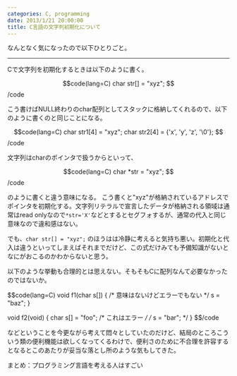 ```yaml
---
categories: C, programming
date: 2013/1/21 20:00:00
title: C言語の文字列初期化について
---
```


なんとなく気になったので以下ひとりごと。

<hr>

Cで文字列を初期化するときは以下のように書く。

$$code(lang=C)
char str[] = "xyz";
$$/code

こう書けばNULL終わりのchar配列としてスタックに格納してくれるので、以下のように書くのと同じことになる。

$$code(lang=C)
char str1[4] = "xyz";
char str2[4] = {'x', 'y', 'z', '\0'};
$$/code


文字列はcharのポインタで扱うからといって、

$$code(lang=C)
char *str = "xyz";
$$/code

のように書くと違う意味になる。
こう書くと"xyz"が格納されているアドレスでポインタを初期化する。文字列リテラルで宣言したデータが格納される領域は通常はread onlyなので```*str='X'```などとするとセグフォするが、通常の代入と同じ意味なので違和感はない。

でも、```char str[] = "xyz";``` のほうはは冷静に考えると気持ち悪い。初期化と代入は違うといってしまえばそれまでだけど、この式だけみても予備知識がないとなにがおこるのかわからないと思う。

以下のような挙動も合理的とは思えない。そもそもCに配列なんて必要なかったのではないか。

$$code(lang=C)
void f1(char s[]) {
    /* 意味はないけどエラーでもない */
    s = "baz";
}

void f2(void) {
    char s[] = "foo";
    /* これはエラー */
    /* s = "bar"; */
}
$$/code


などということを今更ながら考えて悶々としていたのだけど、結局のところこういう類の便利機能は欲しくなってくるわけで、便利さのために不合理を許容するとなるとこのあたりが妥当な落とし所のような気もしてきた。


まとめ：プログラミング言語を考える人はすごい
